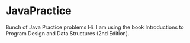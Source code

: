 # JavaPractice
Bunch of Java Practice problems
Hi. I am using the book Introductions to Program Design and Data Structures (2nd Edition).

